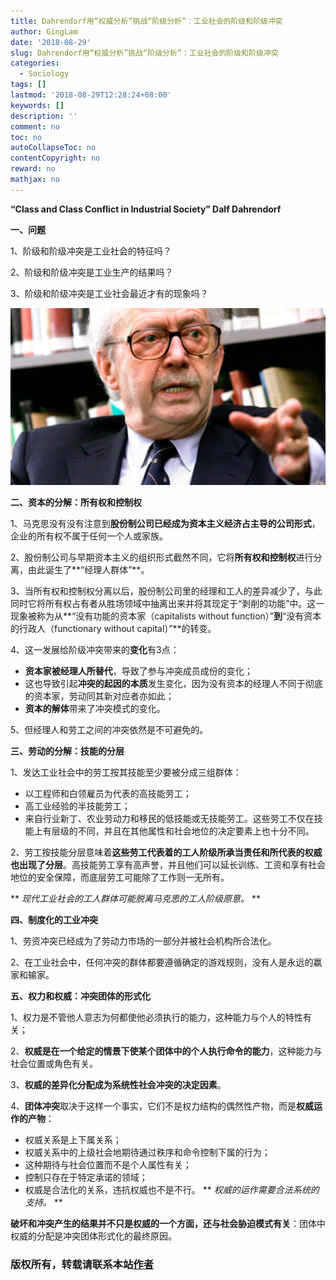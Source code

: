 ```yaml
---
title: Dahrendorf用“权威分析”挑战“阶级分析”：工业社会的阶级和阶级冲突
author: GingLam
date: '2018-08-29'
slug: Dahrendorf用“权威分析”挑战“阶级分析”：工业社会的阶级和阶级冲突
categories:
  - Sociology
tags: []
lastmod: '2018-08-29T12:28:24+08:00'
keywords: []
description: ''
comment: no
toc: no
autoCollapseToc: no
contentCopyright: no
reward: no
mathjax: no
---
```


**“Class and Class Conflict in Industrial Society” Dalf Dahrendorf**

**一、问题**

1、阶级和阶级冲突是工业社会的特征吗？

2、阶级和阶级冲突是工业生产的结果吗？

3、阶级和阶级冲突是工业社会最近才有的现象吗？

<div align=center><img src="https://raw.githubusercontent.com/GingLam/Storage/master/Dahrendorf.png"></div>

<!--more-->

**二、资本的分解：所有权和控制权**

1、马克思没有没有注意到**股份制公司已经成为资本主义经济占主导的公司形式**，企业的所有权不属于任何一个人或家族。

2、股份制公司与早期资本主义的组织形式截然不同，它将**所有权和控制权**进行分离，由此诞生了**“经理人群体”**。

3、当所有权和控制权分离以后，股份制公司里的经理和工人的差异减少了，与此同时它将所有权占有者从胜场领域中抽离出来并将其现定于“剥削的功能”中。这一现象被称为从**“没有功能的资本家（capitalists without function）”**到**“没有资本的行政人（functionary without capital）”**的转变。

4、这一发展给阶级冲突带来的**变化**有3点：

- **资本家被经理人所替代**，导致了参与冲突成员成份的变化；
- 这也导致引起**冲突的起因的本质**发生变化，因为没有资本的经理人不同于彻底的资本家，劳动同其新对应者亦如此；
- **资本的解体**带来了冲突模式的变化。

5、但经理人和劳工之间的冲突依然是不可避免的。


**三、劳动的分解：技能的分层**

1、发达工业社会中的劳工按其技能至少要被分成三组群体：

- 以工程师和白领雇员为代表的高技能劳工；
- 高工业经验的半技能劳工；
- 来自行业新丁、农业劳动力和移民的低技能或无技能劳工。这些劳工不仅在技能上有层级的不同，并且在其他属性和社会地位的决定要素上也十分不同。

2、劳工按技能分层意味着**这些劳工代表着的工人阶级所承当责任和所代表的权威也出现了分层**。高技能劳工享有高声誉，并且他们可以延长训练、工资和享有社会地位的安全保障，而底层劳工可能除了工作则一无所有。

** *现代工业社会的工人群体可能脱离马克思的工人阶级原意。* **


**四、制度化的工业冲突**

1、劳资冲突已经成为了劳动力市场的一部分并被社会机构所合法化。

2、在工业社会中，任何冲突的群体都要遵循确定的游戏规则，没有人是永远的赢家和输家。

**五、权力和权威：冲突团体的形式化**

1、权力是不管他人意志为何都使他必须执行的能力，这种能力与个人的特性有关；

2、**权威是在一个给定的情景下使某个团体中的个人执行命令的能力**，这种能力与社会位置或角色有关。

3、**权威的差异化分配成为系统性社会冲突的决定因素**。

4、**团体冲突**取决于这样一个事实，它们不是权力结构的偶然性产物，而是**权威运作的产物**：

- 权威关系是上下属关系；
- 权威关系中的上级社会地期待通过秩序和命令控制下属的行为；
- 这种期待与社会位置而不是个人属性有关；
- 控制只存在于特定承诺的领域；
- 权威是合法化的关系，违抗权威也不是不行。
** *权威的运作需要合法系统的支持。* **

**破坏和冲突产生的结果并不只是权威的一个方面，还与社会胁迫模式有关**：团体中权威的分配是冲突团体形式化的最终原因。



### 版权所有，转载请联系本站[作者](mailto:linj83@mail2.sysu.edu.cn)
